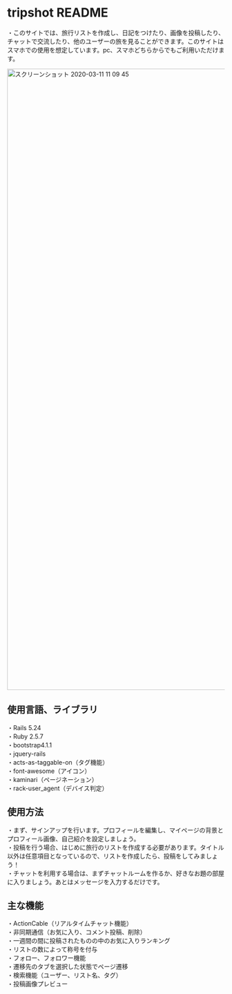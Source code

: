 # tripshot README

・このサイトでは、旅行リストを作成し、日記をつけたり、画像を投稿したり、チャットで交流したり、他のユーザーの旅を見ることができます。このサイトはスマホでの使用を想定しています。pc、スマホどちらからでもご利用いただけます。

<img width="1439" alt="スクリーンショット 2020-03-11 11 09 45" src="https://user-images.githubusercontent.com/58620845/76375351-e9f3ea00-6388-11ea-931c-817ede8a0032.png">


## 使用言語、ライブラリ
・Rails 5.24  
・Ruby 2.5.7  
・bootstrap4.1.1  
・jquery-rails  
・acts-as-taggable-on（タグ機能）  
・font-awesome（アイコン）  
・kaminari（ページネーション）  
・rack-user_agent（デバイス判定）  

## 使用方法
・まず、サインアップを行います。プロフィールを編集し、マイページの背景とプロフィール画像、自己紹介を設定しましょう。  
・投稿を行う場合、はじめに旅行のリストを作成する必要があります。タイトル以外は任意項目となっているので、リストを作成したら、投稿をしてみましょう！  
・チャットを利用する場合は、まずチャットルームを作るか、好きなお題の部屋に入りましょう。あとはメッセージを入力するだけです。  

## 主な機能
・ActionCable（リアルタイムチャット機能）  
・非同期通信（お気に入り、コメント投稿、削除）  
・一週間の間に投稿されたものの中のお気に入りランキング  
・リストの数によって称号を付与  
・フォロー、フォロワー機能  
・遷移先のタブを選択した状態でページ遷移  
・検索機能（ユーザー、リスト名、タグ）  
・投稿画像プレビュー  





